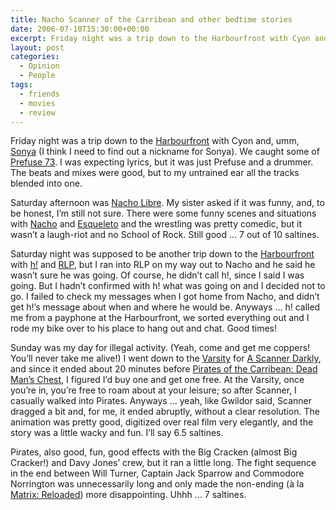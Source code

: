 ```yaml
---
title: Nacho Scanner of the Carribean and other bedtime stories
date: 2006-07-10T15:30:00+00:00
excerpt: Friday night was a trip down to the Harbourfront with Cyon and, umm, Sonya (I think I need to find out a nickname for
layout: post
categories:
  - Opinion
  - People
tags:
  - friends
  - movies
  - review
---
```

Friday night was a trip down to the [Harbourfront](http://www.harbourfrontcentre.com/) with Cyon and, umm, [Sonya](http://sonyamatteo.com/) (I think I need to find out a nickname for Sonya). We caught some of [Prefuse 73](http://prefuse73.com/). I was expecting lyrics, but it was just Prefuse and a drummer. The beats and mixes were good, but to my untrained ear all the tracks blended into one.

Saturday afternoon was [Nacho Libre](http://www.imdb.com/title/tt0457510/). My sister asked if it was funny, and, to be honest, I&#8217;m still not sure. There were some funny scenes and situations with [Nacho](http://www.imdb.com/name/nm0085312/) and [Esqueleto](http://www.imdb.com/name/nm0422948/) and the wrestling was pretty comedic, but it wasn&#8217;t a laugh-riot and no <a>School of Rock</a>. Still good &#8230; 7 out of 10 saltines.

Saturday night was supposed to be another trip down to the [Harbourfront](http://www.harbourfrontcentre.com/) with [h!](http://ppfhouse.com/art/) and [RLP](http://www.myspace.com/ryanlpatterson), but I ran into RLP on my way out to Nacho and he said he wasn&#8217;t sure he was going. Of course, he didn&#8217;t call h!, since I said I was going. But I hadn&#8217;t confirmed with h! what was going on and I decided not to go. I failed to check my messages when I got home from Nacho, and didn&#8217;t get h!&#8217;s message about when and where he would be. Anyways &#8230; h! called me from a payphone at the Harbourfront, we sorted everything out and I rode my bike over to his place to hang out and chat. Good times!

Sunday was my day for illegal activity. (Yeah, come and get me coppers! You&#8217;ll never take me alive!) I went down to the [Varsity](http://www.cineplex.com/Theatres/TheatreDetails/Cineplex-Odeon-Varsity-and-VIP-Cinemas.aspx) for [A Scanner Darkly](http://www.imdb.com/title/tt0405296/), and since it ended about 20 minutes before [Pirates of the Carribean: Dead Man&#8217;s Chest](http://disney.go.com/disneypictures/pirates/), I figured I&#8217;d buy one and get one free. At the Varsity, once you&#8217;re in, you&#8217;re free to roam about at your leisure; so after Scanner, I casually walked into Pirates. Anyways &#8230; yeah, like Gwildor said, Scanner dragged a bit and, for me, it ended abruptly, without a clear resolution. The animation was pretty good, digitized over real film very elegantly, and the story was a little wacky and fun. I&#8217;ll say 6.5 saltines.

Pirates, also good, fun, good effects with the Big Cracken (almost Big Cracker!) and Davy Jones&#8217; crew, but it ran a little long. The fight sequence in the end between Will Turner, Captain Jack Sparrow and Commodore Norrington was unnecessarily long and only made the non-ending (à la [Matrix: Reloaded](http://www.imdb.com/title/tt0234215/)) more disappointing. Uhhh &#8230; 7 saltines.
